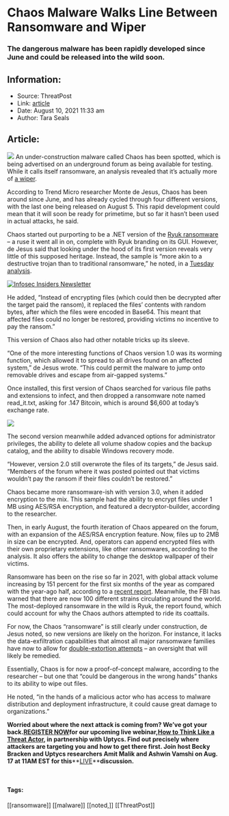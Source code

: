 # Chaos Malware Walks Line Between Ransomware and Wiper
### The dangerous malware has been rapidly developed since June and could be released into the wild soon.

## Information:
+ Source: ThreatPost
+ Link: [article](https://kasperskycontenthub.com/threatpost-global/?p=168520)
+ Date: August 10, 2021  11:33 am
+ Author: Tara Seals


## Article:
![](https://media.threatpost.com/wp-content/uploads/sites/103/2021/08/10112525/chaos-e1628609149183.jpg)
An under-construction malware called Chaos has been spotted, which is being advertised on an underground forum as being available for testing. While it calls itself ransomware, an analysis revealed that it’s actually more of [a wiper](https://threatpost.com/secrets-of-the-wiper-inside-the-worlds-most-destructive-malware/131836/).


According to Trend Micro researcher Monte de Jesus, Chaos has been around since June, and has already cycled through four different versions, with the last one being released on August 5. This rapid development could mean that it will soon be ready for primetime, but so far it hasn’t been used in actual attacks, he said.


Chaos started out purporting to be a .NET version of the [Ryuk ransomware](https://threatpost.com/ryuk-ransomware-worming-self-propagation/164412/) – a ruse it went all in on, complete with Ryuk branding on its GUI. However, de Jesus said that looking under the hood of its first version reveals very little of this supposed heritage. Instead, the sample is “more akin to a destructive trojan than to traditional ransomware,” he noted, in a [Tuesday analysis](https://www.trendmicro.com/en_us/research/21/h/chaos-ransomware-a-dangerous-proof-of-concept.html).


[![Infosec Insiders Newsletter](https://media.threatpost.com/wp-content/uploads/sites/103/2021/07/10165815/infosec_insiders_in_article_promo.png)](https://threatpost.com/infosec-insider-subscription-page/)


He added, “Instead of encrypting files (which could then be decrypted after the target paid the ransom), it replaced the files’ contents with random bytes, after which the files were encoded in Base64. This meant that affected files could no longer be restored, providing victims no incentive to pay the ransom.”


This version of Chaos also had other notable tricks up its sleeve.


“One of the more interesting functions of Chaos version 1.0 was its worming function, which allowed it to spread to all drives found on an affected system,” de Jesus wrote. “This could permit the malware to jump onto removable drives and escape from air-gapped systems.”


Once installed, this first version of Chaos searched for various file paths and extensions to infect, and then dropped a ransomware note named read\_it.txt, asking for .147 Bitcoin, which is around $6,600 at today’s exchange rate.


![](https://media.threatpost.com/wp-content/uploads/sites/103/2021/08/10112317/Chaos.png)


The second version meanwhile added advanced options for administrator privileges, the ability to delete all volume shadow copies and the backup catalog, and the ability to disable Windows recovery mode.


“However, version 2.0 still overwrote the files of its targets,” de Jesus said. “Members of the forum where it was posted pointed out that victims wouldn’t pay the ransom if their files couldn’t be restored.”


Chaos became more ransomware-ish with version 3.0, when it added encryption to the mix. This sample had the ability to encrypt files under 1 MB using AES/RSA encryption, and featured a decryptor-builder, according to the researcher.


Then, in early August, the fourth iteration of Chaos appeared on the forum, with an expansion of the AES/RSA encryption feature. Now, files up to 2MB in size can be encrypted. And, operators can append encrypted files with their own proprietary extensions, like other ransomwares, according to the analysis. It also offers the ability to change the desktop wallpaper of their victims.


Ransomware has been on the rise so far in 2021, with global attack volume increasing by 151 percent for the first six months of the year as compared with the year-ago half, according to a [recent report](https://threatpost.com/ransomware-volumes-record-highs-2021/168327/). Meanwhile, the FBI has warned that there are now 100 different strains circulating around the world. The most-deployed ransomware in the wild is Ryuk, the report found, which could account for why the Chaos authors attempted to ride its coattails.


For now, the Chaos “ransomware” is still clearly under construction, de Jesus noted, so new versions are likely on the horizon. For instance, it lacks the data-exfiltration capabilities that almost all major ransomware families have now to allow for [double-extortion attempts](https://threatpost.com/double-extortion-ransomware-attacks-spike/154818/) – an oversight that will likely be remedied.


Essentially, Chaos is for now a proof-of-concept malware, according to the researcher – but one that “could be dangerous in the wrong hands” thanks to its ability to wipe out files.


He noted, “in the hands of a malicious actor who has access to malware distribution and deployment infrastructure, it could cause great damage to organizations.”


**Worried about where the next attack is coming from? We’ve got your back.****[REGISTER NOW](https://threatpost.com/webinars/how-to-think-like-a-threat-actor/?utm_source=ART&utm_medium=ART&utm_campaign=August_Uptycs_Webinar)****for our upcoming live webinar,****[How to Think Like a Threat Actor](https://threatpost.com/webinars/how-to-think-like-a-threat-actor/?utm_source=ART&utm_medium=ART&utm_campaign=August_Uptycs_Webinar)****, in partnership with Uptycs. Find out precisely where attackers are targeting you and how to get there first. Join host Becky Bracken and Uptycs researchers Amit Malik and Ashwin Vamshi on Aug. 17 at 11AM EST for this****[LIVE](https://threatpost.com/webinars/how-to-think-like-a-threat-actor/?utm_source=ART&utm_medium=ART&utm_campaign=August_Uptycs_Webinar)****discussion.**


 




#### Tags:
[[ransomware]] [[malware]] [[noted,]] [[ThreatPost]]
